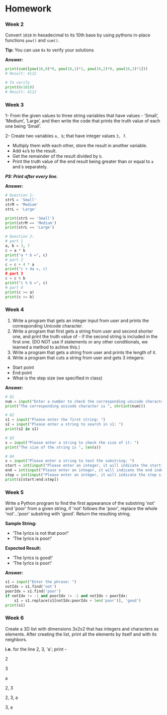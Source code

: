 # Homework

### Week 2

Convert ```1010``` in hexadecimal to its 10th base by using pythons in-place functions ```pow()``` and ```sum()```.

**Tip:** You can use ```0x``` to verify your solutions

**Answer:**

```python
print(sum([pow(16,0)*0, pow(16,1)*1, pow(16,2)*0, pow(16,3)*1]))
# Result: 4112

# To verify
print(0x1010)
# Result: 4112
```

### Week 3

1- From the given values to three string variables that have values - ‘Small’, ‘Medium’, ‘Large’, and then write the code that prints the truth value of each one being ‘Small’.

2- Create two variables ```a, b```; that have integer values ```3, 7```. 
  - Multiply them with each other, store the result in another variable. 
  - Add ```4a```’s to the result. 
  - Get the remainder of the result divided by ```b```.
  - Print the truth value of the end result being greater than or equal to ```a``` and ```b``` separately.

***PS: Print after every line.***

**Answer:**

```python
# Question 1:
strS = 'Small'
strM = 'Medium'
strL = 'Large'

print(strS == 'Small')
print(strM == 'Medium')
print(strL == 'Large')

# Question 2:
# part 1
a, b = 3, 7
c = a * b
print("a * b =", c)
# part 2
c = c + 4 * a
print("c + 4a =, c)
# part 3
c = c % b
print("c % b =", c)
# part 4
print(c >= a)
print(c >= b)
```


### Week 4

1. Write a program that gets an integer input from user and prints the corresponding Unicode character.
2. Write a program that first gets a string from user and second shorter one, and print the truth value of - if the second string is included in the first one. (DO NOT use if statements or any other conditionals, we learned a method to achive this.)
3. Write a program that gets a string from user and prints the length of it.
4. Write a program that cuts a string from user and gets 3 integers:
  - Start point
  - End point
  - What is the step size (we specified in class)

**Answer:**

```python
# Q1
num = input("Enter a number to check the corresponding unicode character: ")
print("The corresponding unicode character is ", chr(int(num)))

# Q2
s1 = input("Please enter the first string: ")
s2 = input("Please enter a string to search in s1: ")
print(s2 in s1)

# Q3
s = input("Please enter a string to check the size of it: ")
print("The size of the string is ", len(s))

# Q4 
s = input("Please enter a string to test the substring: ")
start = int(input("Please enter an integer, it will indicate the starting index for the substring: "))
end = int(input("Please enter an integer, it will indicate the end index for the substring: "))
step = int(input("Please enter an integer, it will indicate the step size for creating the substring: "))
print(s[start:end:step])
```


### Week 5

Write a Python program to find the first appearance of the substring 'not' and 'poor' from a given string, if 'not' follows the 'poor', replace the whole 'not'...'poor' substring with 'good'. Return the resulting string.

**Sample String:**
- 'The lyrics is not that poor!'
- 'The lyrics is poor!'

**Expected Result:** 
- 'The lyrics is good!'
- 'The lyrics is poor!'

**Answer:**

```python
s1 = input("Enter the phrase: ")
notIdx = s1.find('not')
poorIdx = s1.find('poor')
if notIdx != -1 and poorIdx != -1 and notIdx < poorIdx:	
	s1 = s1.replace(s1[notIdx:poorIdx + len('poor')], 'good')
print(s1)
```

### Week 6

Create a 3D list with dimensions 3x2x2 that has integers and characters as elements. After creating the list, print all the elements by itself and with its neighbors.

**i.e.** for the line 2, 3, 'a'; print - 

2

3

a

2, 3

2, 3, a

3, a

